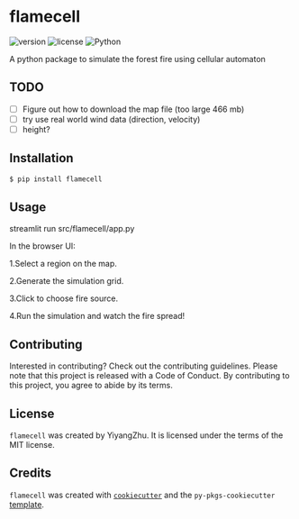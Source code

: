 # flamecell

![version](https://img.shields.io/badge/version-0.2.0-blue.svg)
![license](https://img.shields.io/badge/license-MIT-green.svg)
![Python](https://img.shields.io/badge/python-3.9+-blue.svg)

A python package to simulate the forest fire using cellular automaton

## TODO
- [ ] Figure out how to download the map file (too large 466 mb)
- [ ] try use real world wind data (direction, velocity)
- [ ] height?

## Installation

```bash
$ pip install flamecell
```

## Usage
streamlit run src/flamecell/app.py

In the browser UI:

1.Select a region on the map.

2.Generate the simulation grid.

3.Click to choose fire source.

4.Run the simulation and watch the fire spread!

## Contributing

Interested in contributing? Check out the contributing guidelines. Please note that this project is released with a Code of Conduct. By contributing to this project, you agree to abide by its terms.

## License

`flamecell` was created by YiyangZhu. It is licensed under the terms of the MIT license.

## Credits

`flamecell` was created with [`cookiecutter`](https://cookiecutter.readthedocs.io/en/latest/) and the `py-pkgs-cookiecutter` [template](https://github.com/py-pkgs/py-pkgs-cookiecutter).
